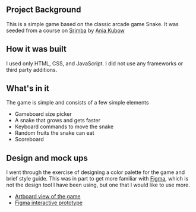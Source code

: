 ## Project Background

This is a simple game based on the classic arcade game Snake. It was seeded from a course on [Srimba](https://scrimba.com/learn/snakegame) by [Ania Kubow](https://twitter.com/ania_kubow)

## How it was built

I used only HTML, CSS, and JavaScript. I did not use any frameworks or third party additions.

## What's in it

The game is simple and consists of a few simple elements

-   Gameboard size picker
-   A snake that grows and gets faster
-   Keyboard commands to move the snake
-   Random fruits the snake can eat
-   Scoreboard

## Design and mock ups

I went through the exercise of designing a color palette for the game and brief style guide. This was in part to get more familiar with [Figma](https://www.figma.com/), which is not the design tool I have been using, but one that I would like to use more.

-   [Artboard view of the game](https://aequinn.github.io/game-snake/design-phase.html)
-   [Figma interactive prototype](https://www.figma.com/proto/Gratq4Btr1I9Fk84cQARYCWS/Snake-Game-Mockup?page-id=0%3A1&node-id=146%3A88&viewport=241%2C48%2C0.75&scaling=min-zoom&starting-point-node-id=1%3A5)
